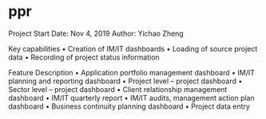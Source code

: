 # ppr
Project Start Date: Nov 4, 2019
Author: Yichao Zheng

Key capabilities
•	Creation of IM/IT dashboards
•	Loading of source project data
•	Recording of project status information

Feature Description
•	Application portfolio management dashboard
•	IM/IT planning and reporting dashboard
•	Project level – project dashboard
•	Sector level – project dashboard
•	Client relationship management dashboard
•	IM/IT quarterly report
•	IM/IT audits, management action plan dashboard
•	Business continuity planning dashboard
•	Project data entry 
